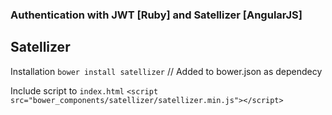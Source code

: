 ### Authentication with JWT [Ruby] and Satellizer [AngularJS]

Satellizer
----
Installation
`bower install satellizer` // Added to bower.json as dependecy

Include script to `index.html`
`<script src="bower_components/satellizer/satellizer.min.js"></script>`


